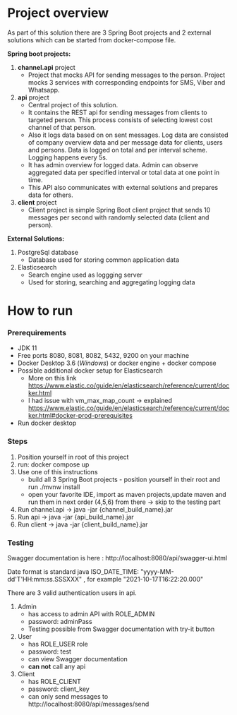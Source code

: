 # Project overview

As part of this solution there are 3 Spring Boot projects and 2 external solutions which can be started from docker-compose file.

**Spring boot projects:**
1. **channel.api** project
   * Project that mocks API for sending messages to the person. Project mocks 3 services with corresponding endpoints for SMS, Viber and Whatsapp.
2. **api** project
   * Central project of this solution. 
   * It contains the REST api for sending messages from clients to targeted person. This process consists of selecting lowest cost channel of that person.
   * Also it logs data based on on sent messages. Log data are consisted of company overview data and per message data for clients, users and persons. Data is logged on total and per interval scheme. Logging happens every 5s.
   * It has admin overview for logged data. Admin can observe aggregated data per specified interval or total data at one point in time.
   * This API also communicates with external solutions and prepares data for others.
3. **client** project
   * Client project is simple Spring Boot client project that sends 10 messages per second with randomly selected data (client and person).

**External Solutions:**
1. PostgreSql database
   * Database used for storing common application data
2. Elasticsearch 
   * Search engine used as loggging server
   * Used for storing, searching and aggregating logging data

# How to run

### Prerequirements
* JDK 11
* Free ports 8080, 8081, 8082, 5432, 9200 on your machine
* Docker Desktop 3.6 (*Windows*) or docker engine + docker compose
* Possible additional docker setup for Elasticsearch
  * More on this link https://www.elastic.co/guide/en/elasticsearch/reference/current/docker.html 
  * I had issue with vm_max_map_count -> explained https://www.elastic.co/guide/en/elasticsearch/reference/current/docker.html#docker-prod-prerequisites
* Run docker desktop
### Steps
1. Position yourself in root of this project
2. run: docker compose up
3. Use one of this instructions
    * build all 3 Spring Boot projects - position yourself in their root and run ./mvnw install
    * open your favorite IDE, import as maven projects,update maven and run them in next order (4,5,6) from there -> skip to the testing part
4. Run channel.api -> java -jar {channel_build_name}.jar
5. Run api -> java -jar {api_build_name}.jar
6. Run client -> java -jar {client_build_name}.jar

### Testing
Swagger documentation is here : http://localhost:8080/api/swagger-ui.html

Date format is standard java ISO_DATE_TIME: "yyyy-MM-dd'T'HH:mm:ss.SSSXXX" , for example "2021-10-17T16:22:20.000"

There are 3 valid authentication users in api.
1. Admin
   * has access to admin API with ROLE_ADMIN
   * password: adminPass
   * Testing possible from Swagger documentation with try-it button
2. User
   * has ROLE_USER role
   * password: test
   * can view Swagger documentation
   * **can not** call any api 
3. Client
   * has ROLE_CLIENT
   * password: client_key
   * can only send messages to http://localhost:8080/api/messages/send
